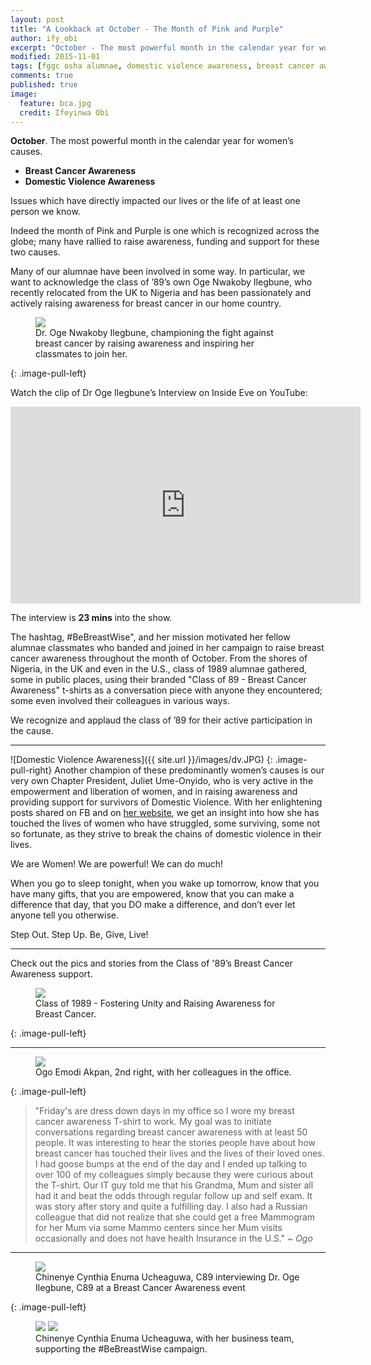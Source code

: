 ```yaml
---
layout: post
title: "A Lookback at October - The Month of Pink and Purple"
author: ify_obi
excerpt: "October - The most powerful month in the calendar year for women’s causes. Read about how our alumnae have engaged in raising awareness for both Domestic Violence and Breast Cancer."
modified: 2015-11-01
tags: [fggc osha alumnae, domestic violence awareness, breast cancer awareness, class of 89]
comments: true
published: true
image:
  feature: bca.jpg
  credit: Ifeyinwa Obi 
---
```


**October**. The most powerful month in the calendar year for women’s causes. 

* **Breast Cancer Awareness**
* **Domestic Violence Awareness**

Issues which have directly impacted our lives or the life of at least one person we know.

Indeed the month of Pink and Purple is one which is recognized across the globe; many have rallied to raise awareness, funding and support for these two causes.

Many of our alumnae have been involved in some way. In particular, we want to acknowledge the class of ’89’s own Oge Nwakoby Ilegbune, who  recently relocated from the UK to Nigeria and has been passionately and actively raising awareness for breast cancer in our home country.
<figure>
<a href="{{ site.url }}/images/bca/oge.jpg"><img src="{{ site.url }}/images/bca/oge.jpg"></a>
<figcaption>Dr. Oge Nwakoby Ilegbune, championing the fight against breast cancer by raising awareness and inspiring her classmates to join her.</figcaption>
</figure>
{: .image-pull-left}

Watch the clip of Dr Oge Ilegbune’s Interview on Inside Eve on YouTube:

<iframe width="560" height="315" src="https://www.youtube.com/embed/jBF288cjO4I" frameborder="0" > </iframe>

The interview is **23 mins** into the show.

The hashtag, #BeBreastWise", and her mission motivated her fellow alumnae classmates who banded and joined in her campaign to raise breast cancer awareness throughout the month of October. From the shores of Nigeria, in the UK and even in the U.S., class of 1989 alumnae gathered, some in public places, using their branded "Class of 89 - Breast Cancer Awareness" t-shirts as a conversation piece with anyone they encountered; some even involved their colleagues in various ways.

We recognize and applaud the class of ’89 for their active participation in the cause.

---

![Domestic Violence Awareness]({{ site.url }}/images/dv.JPG)
{: .image-pull-right}
Another champion of these predominantly women’s causes is our very own Chapter President, Juliet Ume-Onyido, who is very active in the empowerment and liberation of women, and in raising awareness and providing support for survivors of Domestic Violence. With her enlightening posts shared on FB and on [her website](http://www.wholewomannetwork.com), we get an insight into how she has touched the lives of women who have struggled, some surviving, some not so fortunate, as they strive to break the chains of domestic violence in their lives.

We are Women! We are powerful! We can do much! 

When you go to sleep tonight, when you wake up tomorrow, know that you have many gifts, that you are empowered, know that you can make a difference that day, that you DO make a difference, and don’t ever let anyone tell you otherwise.

Step Out. Step Up. Be, Give, Live!

---

Check out the pics and stories from the Class of '89’s Breast Cancer Awareness support.
<figure>
<a href="{{ site.url }}/images/bca/c89bca.jpg"><img src="{{ site.url }}/images/bca/c89bca.jpg"></a>
<figcaption>Class of 1989 - Fostering Unity and Raising Awareness for Breast Cancer.</figcaption>
</figure>
{: .image-pull-left}

---

<figure>
<a href="{{ site.url }}/images/bca/ogoandcolleagues.jpg"><img src="{{ site.url }}/images/bca/ogoandcolleagues.jpg"></a>
<figcaption>Ogo Emodi Akpan, 2nd right, with her colleagues in the office. </figcaption>
</figure>
{: .image-pull-left}

> "Friday's are dress down days in my office so I wore my breast cancer awareness T-shirt to work. My goal was to initiate conversations regarding breast cancer awareness with at least 50 people. It was interesting to hear the stories people have about how breast cancer has touched their lives and the lives of their loved ones. I had goose bumps at the end of the day and I ended up talking to over 100 of my colleagues simply because they were curious about the T-shirt. Our IT guy told me that his Grandma, Mum and sister all had it and beat the odds through regular follow up and self exam. It was story after story and quite a fulfilling day. I also had a Russian colleague that did not realize that she could get a free Mammogram for her Mum via some Mammo centers since her Mum visits occasionally and does not have health Insurance in the U.S." 
~ *Ogo*

---
<figure>
	<a href="{{ site.url }}/images/bca/ogeandnenye.jpg"><img src="{{ site.url }}/images/bca/ogeandnenye.jpg"></a>
<figcaption>Chinenye Cynthia Enuma Ucheaguwa, C89 interviewing Dr. Oge Ilegbune, C89 at a Breast Cancer Awareness event </figcaption>
</figure>
{: .image-pull-left}

<figure class="half">
	<a href="{{ site.url }}/images/bca/ogeandnenyeteam1.jpg"><img src="{{ site.url }}/images/bca/ogeandnenyeteam1.jpg"></a>
	<a href="{{ site.url }}/images/bca/nenyegrp.jpg"><img src="{{ site.url }}/images/bca/nenyegrp.jpg"></a>
	<figcaption>Chinenye Cynthia Enuma Ucheaguwa, with her business team, supporting the #BeBreastWise campaign.</figcaption>
</figure>



